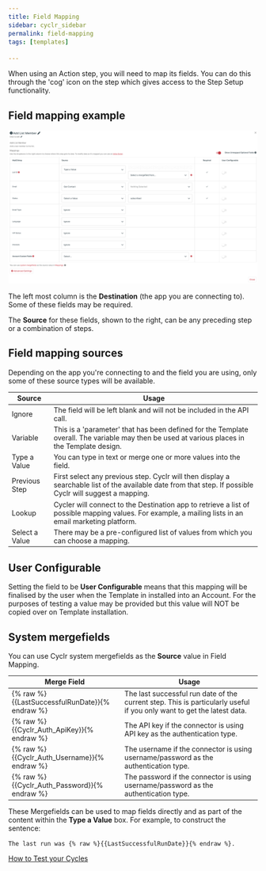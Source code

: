 ```yaml
---
title: Field Mapping
sidebar: cyclr_sidebar
permalink: field-mapping
tags: [templates]

---
```


When using an Action step, you will need to map its fields.  You can do this through the 'cog' icon on the step which gives access to the Step Setup functionality.

## Field mapping example

![](./images/field-mapping-eg.png)

The left most column is the **Destination** (the app you are connecting to). Some of these fields may be required.

The **Source** for these fields, shown to the right, can be any preceding step or a combination of steps.

## Field mapping sources

Depending on the app you're connecting to and the field you are using, only some of these source types will be available.

| Source | Usage |
| --- | --- |
| Ignore | The field will be left blank and will not be included in the API call. |
| Variable | This is a 'parameter' that has been defined for the Template overall.  The variable may then be used at various places in the Template design. |
| Type a Value | You can type in text or merge one or more values into the field. |
| Previous Step | First select any previous step.  Cyclr will then display a searchable list of the available date from that step. If possible Cyclr will suggest a mapping. |
| Lookup | Cycler will connect to the Destination app to retrieve a list of possible mapping values. For example, a mailing lists in an email marketing platform. |
| Select a Value | There may be a pre-configured list of values from which you can choose a mapping. |

## User Configurable

Setting the field to be **User Configurable** means that this mapping will be finalised by the user when the Template in installed into an Account.  For the purposes of testing a value may be provided but this value will NOT be copied over on Template installation.

## System mergefields

You can use Cyclr system mergefields as the **Source** value in Field Mapping.

| Merge Field | Usage |
| --- | --- |
| {% raw %}{{LastSuccessfulRunDate}}{% endraw %} | The last successful run date of the current step. This is particularly useful if you only want to get the latest data. |
| {% raw %}{{Cyclr_Auth_ApiKey}}{% endraw %} | The API key if the connector is using API key as the authentication type. |
| {% raw %}{{Cyclr_Auth_Username}}{% endraw %} | The username if the connector is using username/password as the authentication type. |
| {% raw %}{{Cyclr_Auth_Password}}{% endraw %} |The password if the connector is using username/password as the authentication type.|

These Mergefields can be used to map fields directly and as part of the content within the **Type a Value** box.  For example, to construct the sentence:
```
The last run was {% raw %}{{LastSuccessfulRunDate}}{% endraw %}.
```

[How to Test your Cycles](./testing-cycles)
